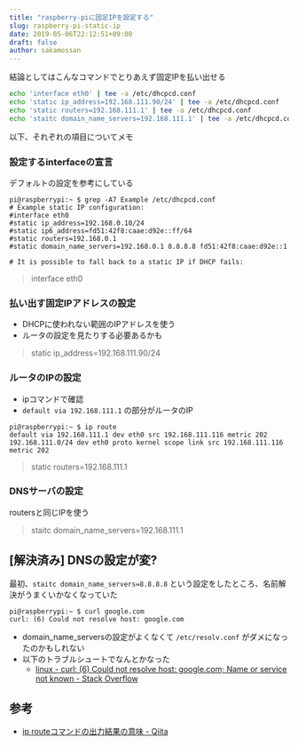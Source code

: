 ```yaml
---
title: "raspberry-piに固定IPを設定する"
slug: raspberry-pi-static-ip
date: 2019-05-06T22:12:51+09:00
draft: false
author: sakamossan
---
```


結論としてはこんなコマンドでとりあえず固定IPを払い出せる

```bash
echo 'interface eth0' | tee -a /etc/dhcpcd.conf
echo 'static ip_address=192.168.111.90/24' | tee -a /etc/dhcpcd.conf
echo 'static routers=192.168.111.1' | tee -a /etc/dhcpcd.conf
echo 'staitc domain_name_servers=192.168.111.1' | tee -a /etc/dhcpcd.conf
```

以下、それぞれの項目についてメモ


### 設定するinterfaceの宣言

デフォルトの設定を参考にしている

```console
pi@raspberrypi:~ $ grep -A7 Example /etc/dhcpcd.conf
# Example static IP configuration:
#interface eth0
#static ip_address=192.168.0.10/24
#static ip6_address=fd51:42f8:caae:d92e::ff/64
#static routers=192.168.0.1
#static domain_name_servers=192.168.0.1 8.8.8.8 fd51:42f8:caae:d92e::1

# It is possible to fall back to a static IP if DHCP fails:
```

> interface eth0


### 払い出す固定IPアドレスの設定

- DHCPに使われない範囲のIPアドレスを使う
- ルータの設定を見たりする必要あるかも

> static ip_address=192.168.111.90/24


### ルータのIPの設定

- ipコマンドで確認
- `default via 192.168.111.1` の部分がルータのIP

```console
pi@raspberrypi:~ $ ip route
default via 192.168.111.1 dev eth0 src 192.168.111.116 metric 202
192.168.111.0/24 dev eth0 proto kernel scope link src 192.168.111.116 metric 202
```

> static routers=192.168.111.1


### DNSサーバの設定

routersと同じIPを使う

> staitc domain_name_servers=192.168.111.1



## [解決済み] DNSの設定が変?

最初、`staitc domain_name_servers=8.8.8.8` という設定をしたところ、名前解決がうまくいかなくなっていた

```
pi@raspberrypi:~ $ curl google.com
curl: (6) Could not resolve host: google.com
```

- domain_name_serversの設定がよくなくて `/etc/resolv.conf` がダメになったのかもしれない
- 以下のトラブルシュートでなんとかなった
  - [linux - curl: (6) Could not resolve host: google.com; Name or service not known - Stack Overflow](https://stackoverflow.com/questions/24967855/curl-6-could-not-resolve-host-google-com-name-or-service-not-known)


## 参考

- [ip routeコマンドの出力結果の意味 - Qiita](https://qiita.com/testnin2/items/7490ff01a4fe1c7ad61f)

